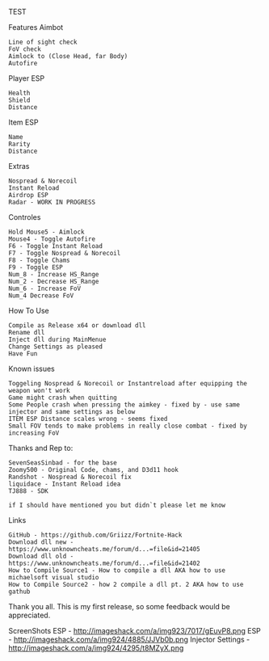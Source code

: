 TEST

Features
Aimbot

    Line of sight check
    FoV check
    Aimlock to (Close Head, far Body)
    Autofire

Player ESP

    Health
    Shield
    Distance

Item ESP

    Name
    Rarity
    Distance

Extras

    Nospread & Norecoil
    Instant Reload
    Airdrop ESP
    Radar - WORK IN PROGRESS

Controles

    Hold Mouse5 - Aimlock
    Mouse4 - Toggle Autofire
    F6 - Toggle Instant Reload
    F7 - Toggle Nospread & Norecoil
    F8 - Toggle Chams
    F9 - Toggle ESP
    Num_8 - Increase HS_Range
    Num_2 - Decrease HS_Range
    Num_6 - Increase FoV
    Num_4 Decrease FoV


How To Use

    Compile as Release x64 or download dll
    Rename dll
    Inject dll during MainMenue
    Change Settings as pleased
    Have Fun


Known issues

    Toggeling Nospread & Norecoil or Instantreload after equipping the weapon won't work
    Game might crash when quitting
    Some People crash when pressing the aimkey - fixed by - use same injector and same settings as below
    ITEM ESP Distance scales wrong - seems fixed
    Small FOV tends to make problems in really close combat - fixed by increasing FoV


Thanks and Rep to:

    SevenSeasSinbad - for the base
    Zoomy500 - Original Code, chams, and D3d11 hook
    Randshot - Nospread & Norecoil fix
    liquidace - Instant Reload idea
    TJ888 - SDK

    if I should have mentioned you but didn`t please let me know


Links

    GitHub - https://github.com/Griizz/Fortnite-Hack
    Download dll new - https://www.unknowncheats.me/forum/d...=file&id=21405
    Download dll old - https://www.unknowncheats.me/forum/d...=file&id=21402
    How to Compile Source1 - How to compile a dll AKA how to use michaelsoft visual studio
    How to Compile Source2 - how 2 compile a dll pt. 2 AKA how to use gathub


Thank you all. This is my first release, so some feedback would be appreciated.

ScreenShots
ESP - http://imageshack.com/a/img923/7017/gEuvP8.png
ESP - http://imageshack.com/a/img924/4885/JJVb0b.png
Injector Settings - http://imageshack.com/a/img924/4295/t8MZyX.png
